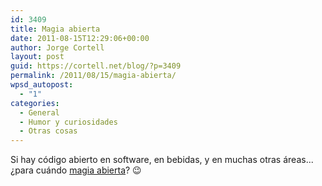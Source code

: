 ```yaml
---
id: 3409
title: Magia abierta
date: 2011-08-15T12:29:06+00:00
author: Jorge Cortell
layout: post
guid: https://cortell.net/blog/?p=3409
permalink: /2011/08/15/magia-abierta/
wpsd_autopost:
  - "1"
categories:
  - General
  - Humor y curiosidades
  - Otras cosas
---
```

Si hay código abierto en software, en bebidas, y en muchas otras áreas... ¿para cuándo <a title="https://hyperritual.com/blog/open-sourcery/" href="https://hyperritual.com/blog/open-sourcery/" target="_blank">magia abierta</a>? 😉